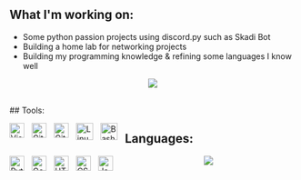 ## What I'm working on:

- Some python passion projects using discord.py such as Skadi Bot
- Building a home lab for networking projects
- Building my programming knowledge & refining some languages I know well

<p  align="center">
  <a href="https://github-readme-stats.vercel.app/api/top-langs/?username=RoidSec&hide=php&theme=tokyonight">
    <img src="https://github-readme-stats.vercel.app/api/top-langs/?username=RoidSec&hide=php&theme=tokyonight" />
  </a>
</p>
<br>
## Tools: 

[<img align="left" alt="Visual Studio Code" width="26px" src="https://cdn.jsdelivr.net/gh/devicons/devicon/icons/vscode/vscode-original.svg" style="padding-right:10px;" />][VSCode]
[<img align="left" alt="Git" width="26px" src="https://cdn.jsdelivr.net/gh/devicons/devicon/icons/git/git-original.svg" style="padding-right:10px;" />][Git]
[<img align="left" alt="GitHub" width="26px" src="https://user-images.githubusercontent.com/3369400/139447912-e0f43f33-6d9f-45f8-be46-2df5bbc91289.png" style="padding-right:10px;" />][Github]
<img align="left" alt="Linux" width="30px" style="padding-right:10px;" src="https://cdn.jsdelivr.net/gh/devicons/devicon/icons/linux/linux-original.svg" />
<img align="left" alt="Bash" width="30px" style="padding-right:10px;" src="https://cdn.jsdelivr.net/gh/devicons/devicon/icons/bash/bash-original.svg" />

[VSCode]: https://code.visualstudio.com
[Git]: https://git-scm.com
[Github]: https://github.com

## Languages:

[<img align="left" alt="Python" width="26px" src="https://cdn.jsdelivr.net/gh/devicons/devicon/icons/python/python-original.svg" style="padding-right:10px;" />][Python]
[<img align="left" alt="Go" width="26px" src="https://cdn.jsdelivr.net/gh/devicons/devicon/icons/go/go-original-wordmark.svg" style="padding-right:10px;" />][Go]
[<img align="left" alt="HTML5" width="26px" src="https://cdn.jsdelivr.net/gh/devicons/devicon/icons/html5/html5-original.svg" style="padding-right:10px;" />][HTML5]
[<img align="left" alt="CSS3" width="26px" src="https://cdn.jsdelivr.net/gh/devicons/devicon/icons/css3/css3-original.svg" style="padding-right:10px;" />][CSS3]
[<img align="left" alt="JavaScript" width="26px" src="https://cdn.jsdelivr.net/gh/devicons/devicon/icons/javascript/javascript-original.svg" style="padding-right:10px;" />][Javascript]  


[Python]: https://www.python.org/downloads/
[Go]: https://go.dev
[HTML5]: https://marketplace.visualstudio.com/items?itemName=abusaidm.html-snippets
[CSS3]: https://marketplace.visualstudio.com/items?itemName=ecmel.vscode-html-css
[Javascript]: https://www.javascript.com

<p  align="center">
  <a href="https://github-readme-stats.vercel.app/api/top-langs/?username=RoidSec&hide=php&theme=tokyonight">
    <img src="https://github-readme-stats.vercel.app/api/top-langs/?username=RoidSec&hide=php&theme=tokyonight" />
  </a>
</p>